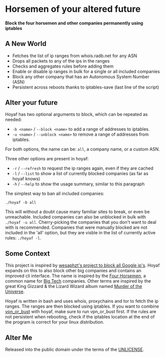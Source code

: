 Horsemen of your altered future
===============================

#### Block the four horsemen and other companies permanently using iptables

## A New World

- Fetches the list of ip ranges from whois.radb.net for any ASN
- Drops all packets to any of the ips in the ranges
- Checks and aggregates rules before adding them
- Enable or disable ip ranges in bulk for a single or all included companies
- Block any other company that has an Autonomous System Number (ASN)
- Persistent across reboots thanks to iptables-save (last line of the script)

## Alter your future

Hoyaf has two optional arguments to block, which can be repeated as needed:

- `-b <name>` / `--block <name>` to add a range of addresses to iptables.
- `-u <name>` / `--unblock <name>` to remove a range of addresses from iptables.

For both options, the name can be: `all`, a company name, or a custom ASN.

Three other options are present in hoyaf:

- `-r` / `--refresh` to request the ip ranges again, even if they are cached
- `-l` / `--list` to show a list of currently blocked companies (as far as hoyaf knows)
- `-h` / `--help` to show the usage summary, similar to this paragraph

The simplest way to ban all included companies:

```
./hoyaf -b all
```

This will without a doubt cause many familiar sites to break, or even be unreachable.
Included companies can also be unblocked in bulk with `./hoyaf -u all`.
Cherry-picking the companies that you don't want to deal with is recommended.
Companies that were manually blocked are not included in the 'all' option,
but they are visble in the list of currently active rules: `./hoyaf -l`.

## Some Context

This project is inspired by
[wesaphzt's project to block all Google ip's](https://github.com/wesaphzt/block-all-google).
Hoyaf expands on this to also block other big companies and contains an improved cli interface.
The name is inspired by the [Four Horsemen](https://en.wikipedia.org/wiki/Four_Horsemen_of_the_Apocalypse),
a common name for [Big Tech](https://en.wikipedia.org/wiki/Big_Tech) companies.
Other terms are inspired by the great King Gizzard & the Lizard Wizard album named
[Murder of the Universe](https://en.wikipedia.org/wiki/Murder_of_the_Universe).

Hoyaf is written in bash and uses whois, proxychains and tor to fetch the ip ranges.
The ranges are then blocked using iptables.
If you want to combine [vpn_or_bust](https://github.com/Jelmerro/vpn_or_bust) with hoyaf,
make sure to run vpn_or_bust first.
If the rules are not persistent when rebooting,
check if the iptables location at the end of the program is correct for your linux distribution.

## Alter Me

Released into the public domain under the terms of the [UNLICENSE](./UNLICENSE).
